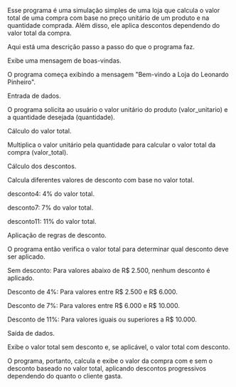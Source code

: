 Esse programa é uma simulação simples de uma loja que calcula o valor total de uma compra com base no preço unitário de um produto e na quantidade comprada. Além disso, ele aplica descontos dependendo do valor total da compra.

Aqui está uma descrição passo a passo do que o programa faz.

Exibe uma mensagem de boas-vindas.

O programa começa exibindo a mensagem "Bem-vindo a Loja do Leonardo Pinheiro".

Entrada de dados.

O programa solicita ao usuário o valor unitário do produto (valor_unitario) e a quantidade desejada (quantidade).

Cálculo do valor total.

Multiplica o valor unitário pela quantidade para calcular o valor total da compra (valor_total).

Cálculo dos descontos.

Calcula diferentes valores de desconto com base no valor total.

desconto4: 4% do valor total.

desconto7: 7% do valor total.

desconto11: 11% do valor total.

Aplicação de regras de desconto.

O programa então verifica o valor total para determinar qual desconto deve ser aplicado.

Sem desconto: Para valores abaixo de R$ 2.500, nenhum desconto é aplicado.

Desconto de 4%: Para valores entre R$ 2.500 e R$ 6.000.

Desconto de 7%: Para valores entre R$ 6.000 e R$ 10.000.

Desconto de 11%: Para valores iguais ou superiores a R$ 10.000.

Saída de dados.

Exibe o valor total sem desconto e, se aplicável, o valor total com desconto.

O programa, portanto, calcula e exibe o valor da compra com e sem o desconto baseado no valor total, aplicando descontos progressivos dependendo do quanto o cliente gasta.
